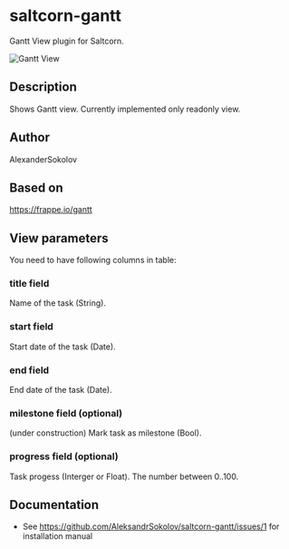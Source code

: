 # saltcorn-gantt
Gantt View plugin for Saltcorn.

![Gantt View](https://user-images.githubusercontent.com/327030/106425774-731a8080-6475-11eb-82ae-76a892c16e94.png)

## Description
Shows Gantt view.
Currently implemented only readonly view.

## Author
AlexanderSokolov

## Based on
https://frappe.io/gantt

## View parameters

You need to have following columns in table:

### title field
Name of the task (String).

### start field
Start date of the task (Date).

### end field
End date of the task (Date).

###  milestone field (optional)
(under construction) Mark task as milestone (Bool).

###  progress field (optional)
Task progess (Interger or Float).
The number between 0..100.

## Documentation
* See https://github.com/AleksandrSokolov/saltcorn-gantt/issues/1 for installation manual
